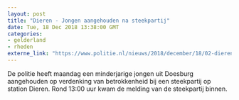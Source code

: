 ```yaml
---
layout: post
title: "Dieren - Jongen aangehouden na steekpartij"
date: Tue, 18 Dec 2018 13:38:00 GMT
categories: 
- gelderland 
- rheden 
externe_link: "https://www.politie.nl/nieuws/2018/december/18/02-dieren-%E2%80%93-jongen-aangehouden-na-steekpartij.html"
---
```


De politie heeft maandag een minderjarige jongen uit Doesburg aangehouden op verdenking van betrokkenheid bij een steekpartij op station Dieren. Rond 13:00 uur kwam de melding van de steekpartij binnen.
